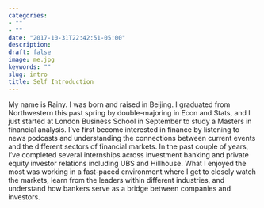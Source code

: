 ```yaml
---
categories:
- ""
- ""
date: "2017-10-31T22:42:51-05:00"
description:
draft: false
image: me.jpg
keywords: ""
slug: intro
title: Self Introduction
---
```


My name is Rainy. I was born and raised in Beijing. I graduated from Northwestern this past spring by double-majoring in Econ and Stats, and I just started at London Business School in September to study a Masters in financial analysis. I’ve first become interested in finance by listening to news podcasts and understanding the connections between current events and the different sectors of financial markets. In the past couple of years, I’ve completed several internships across investment banking and private equity investor relations including UBS and Hillhouse. What I enjoyed the most was working in a fast-paced environment where I get to closely watch the markets, learn from the leaders within different industries, and understand how bankers serve as a bridge between companies and investors.
